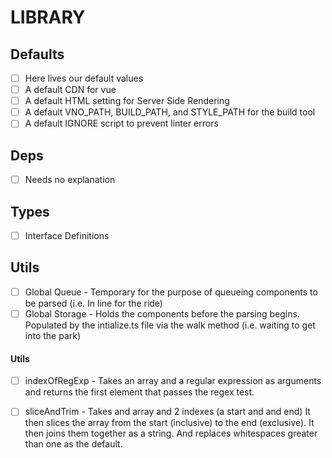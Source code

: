 # LIBRARY

## Defaults

- [ ] Here lives our default values
- [ ] A default CDN for vue
- [ ] A default HTML setting for Server Side Rendering
- [ ] A default VNO_PATH, BUILD_PATH, and STYLE_PATH for the build tool
- [ ] A default IGNORE script to prevent linter errors

## Deps

- [ ] Needs no explanation  

## Types

- [ ] Interface Definitions

## Utils

- [ ] Global Queue - Temporary for the purpose of queueing components to be parsed (i.e. In line for the ride)
- [ ] Global Storage - Holds the components before the parsing begins. Populated by the intialize.ts file via the walk method (i.e. waiting to get into the park)

#### Utils

- [ ] indexOfRegExp - Takes an array and a regular expression as arguments and returns the first element that passes the regex test.
- [ ] sliceAndTrim - Takes and array and 2 indexes (a start and and end) It then slices the array from the start (inclusive) to the end (exclusive). It then joins them together as a string. And replaces whitespaces greater than one as the default.

